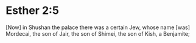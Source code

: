 # Esther 2:5

[Now] in Shushan the palace there was a certain Jew, whose name [was] Mordecai, the son of Jair, the son of Shimei, the son of Kish, a Benjamite;